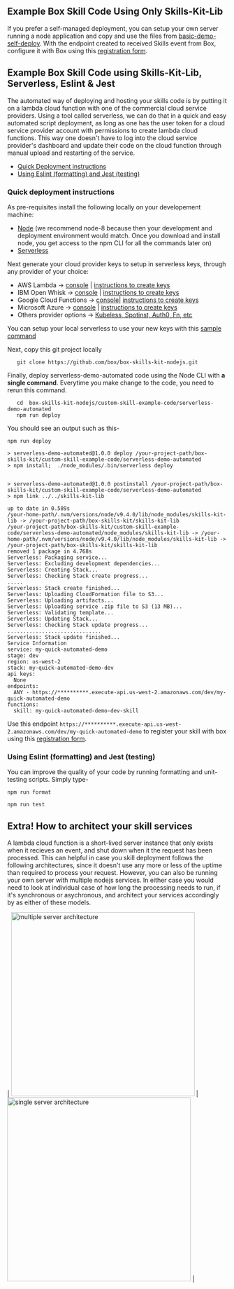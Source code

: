 ## Example Box Skill Code Using Only Skills-Kit-Lib

If you prefer a self-managed deployment, you can setup your own server running a node application and copy and use the files from [basic-demo-self-deploy](basic-demo-self-deploy). With the endpoint created to received Skills event from Box, configure it with Box using this [registration form](https://goo.gl/forms/Z5K6MLKSIEJv1rih2).

## Example Box Skill Code using Skills-Kit-Lib, Serverless, Eslint & Jest

The automated way of deploying and hosting your skills code is by putting it on a lambda cloud function with one of the commercial cloud service providers. Using a tool called serverless, we can do that in a quick and easy automated script deployment, as long as one has the user token for a cloud service provider account with permissions to create lambda cloud functions. This way one doesn't have to log into the cloud service provider's dashboard and update their code on the cloud function through manual upload and restarting of the service.

* [Quick Deployment instructions](#quick-deployment-instructions)
* [Using Eslint (formatting) and Jest (testing)](#using-eslint-formatting-and-jest-testing)

### Quick deployment instructions

As pre-requisites install the following locally on your developement machine:

* [Node](https://nodejs.org/dist/latest-v8.x/) (we recommend node-8 because then your development and deployment environment would match. Once you download and install node, you get access to the npm CLI for all the commands later on) 
* [Serverless](https://serverless.com)

Next generate your cloud provider keys to setup in serverless keys, through any provider of your choice:

* AWS Lambda -> [console](https://aws.amazon.com/lambda/) | [instructions to create keys](https://serverless.com/framework/docs/providers/aws/guide/credentials#creating-aws-access-keys)
* IBM Open Whisk -> [console](https://www.ibm.com/cloud/functions/details) | [instructions to create keys](https://serverless.com/framework/docs/providers/openwhisk/guide/credentials/)
* Google Cloud Functions -> [console](https://cloud.google.com/functions/)| [instructions to create keys](https://serverless.com/framework/docs/providers/azure/guide/credentials/)
* Microsoft Azure -> [console](https://azure.microsoft.com/en-us/overview/serverless-computing/) | [instructions to create keys](https://serverless.com/framework/docs/providers/azure/guide/credentials/)
* Others provider options -> [Kubeless, Spotinst, Auth0, Fn, etc](https://serverless.com/framework/docs/providers/)

You can setup your local serverless to use your new keys with this [sample command](https://serverless.com/framework/docs/providers/aws/guide/credentials#setup-with-serverless-config-credentials-command)

Next, copy this git project locally

```
   git clone https://github.com/box/box-skills-kit-nodejs.git 
```
   
Finally, deploy serverless-demo-automated code using the Node CLI with **a single command**. Everytime you make change to the code, you need to rerun this command.

```
   cd  box-skills-kit-nodejs/custom-skill-example-code/serverless-demo-automated
   npm run deploy
```

You should see an output such as this-

```
npm run deploy

> serverless-demo-automated@1.0.0 deploy /your-project-path/box-skills-kit/custom-skill-example-code/serverless-demo-automated
> npm install;  ./node_modules/.bin/serverless deploy


> serverless-demo-automated@1.0.0 postinstall /your-project-path/box-skills-kit/custom-skill-example-code/serverless-demo-automated
> npm link ../../skills-kit-lib

up to date in 0.589s
/your-home-path/.nvm/versions/node/v9.4.0/lib/node_modules/skills-kit-lib -> /your-project-path/box-skills-kit/skills-kit-lib
/your-project-path/box-skills-kit/custom-skill-example-code/serverless-demo-automated/node_modules/skills-kit-lib -> /your-home-path/.nvm/versions/node/v9.4.0/lib/node_modules/skills-kit-lib -> /your-project-path/box-skills-kit/skills-kit-lib
removed 1 package in 4.768s
Serverless: Packaging service...
Serverless: Excluding development dependencies...
Serverless: Creating Stack...
Serverless: Checking Stack create progress...
.....
Serverless: Stack create finished...
Serverless: Uploading CloudFormation file to S3...
Serverless: Uploading artifacts...
Serverless: Uploading service .zip file to S3 (13 MB)...
Serverless: Validating template...
Serverless: Updating Stack...
Serverless: Checking Stack update progress...
..............................
Serverless: Stack update finished...
Service Information
service: my-quick-automated-demo
stage: dev
region: us-west-2
stack: my-quick-automated-demo-dev
api keys:
  None
endpoints:
  ANY - https://**********.execute-api.us-west-2.amazonaws.com/dev/my-quick-automated-demo
functions:
  skill: my-quick-automated-demo-dev-skill
```

Use this endpoint `https://**********.execute-api.us-west-2.amazonaws.com/dev/my-quick-automated-demo` to register your skill with box using this [registration form](https://goo.gl/forms/Z5K6MLKSIEJv1rih2).


### Using Eslint (formatting) and Jest (testing)

You can improve the quality of your code by running formatting and unit-testing scripts. Simply type-

```
npm run format
```

```
npm run test
```

## Extra! How to architect your skill services

A lambda cloud function is a short-lived server instance that only exists when it recieves an event, and shut down when it the request has been processed. This can helpful in case you skill deployment follows the following architectures, since it doesn't use any more or less of the uptime than required to process your request. However, you can also be running your own server with multiple nodejs services. In either case you would need to look at individual case of how long the processing needs to run, if it's synchronous or asychronous, and architect your services accordingly by as either of these models.

| <img width="420" alt="multiple server architecture" src="https://github.com/box/box-skills-kit-nodejs/blob/master/custom-skill-example-code/multiple-server-model.png?raw=true"> |
<img width="420" alt="single server architecture" src="https://github.com/box/box-skills-kit-nodejs/blob/master/custom-skill-example-code/single-server-model.png?raw=true"> |

